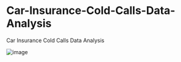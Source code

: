 # Car-Insurance-Cold-Calls-Data-Analysis
Car Insurance Cold Calls Data Analysis

![image](https://github.com/Roshni2410/Car-Insurance-Cold-Calls-Data-Analysis/assets/151745511/0edf04d5-1beb-4d09-af9c-57b136941e5a)

